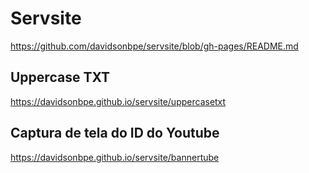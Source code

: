 # Servsite
https://github.com/davidsonbpe/servsite/blob/gh-pages/README.md

## Uppercase TXT
https://davidsonbpe.github.io/servsite/uppercasetxt

## Captura de tela do ID do Youtube
https://davidsonbpe.github.io/servsite/bannertube
